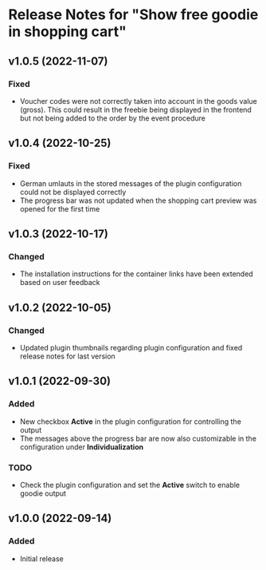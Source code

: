 # Release Notes for "Show free goodie in shopping cart"

## v1.0.5 (2022-11-07)

### Fixed
- Voucher codes were not correctly taken into account in the goods value (gross). This could result in the freebie being displayed in the frontend but not being added to the order by the event procedure

## v1.0.4 (2022-10-25)

### Fixed
- German umlauts in the stored messages of the plugin configuration could not be displayed correctly
- The progress bar was not updated when the shopping cart preview was opened for the first time

## v1.0.3 (2022-10-17)

### Changed
- The installation instructions for the container links have been extended based on user feedback

## v1.0.2 (2022-10-05)

### Changed
- Updated plugin thumbnails regarding plugin configuration and fixed release notes for last version

## v1.0.1 (2022-09-30)

### Added
- New checkbox **Active** in the plugin configuration for controlling the output
- The messages above the progress bar are now also customizable in the configuration under **Individualization**

### TODO
- Check the plugin configuration and set the **Active** switch to enable goodie output

## v1.0.0 (2022-09-14)

### Added
- Initial release
